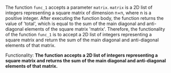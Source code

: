 The function `func_1` accepts a parameter `matrix`. `matrix` is a 2D list of integers representing a square matrix of dimension n×n, where n is a positive integer. After executing the function body, the function returns the value of 'total', which is equal to the sum of the main diagonal and anti-diagonal elements of the square matrix 'matrix'. Therefore, the functionality of the function `func_1` is to accept a 2D list of integers representing a square matrix and return the sum of the main diagonal and anti-diagonal elements of that matrix.

Functionality: **The function accepts a 2D list of integers representing a square matrix and returns the sum of the main diagonal and anti-diagonal elements of that matrix.**